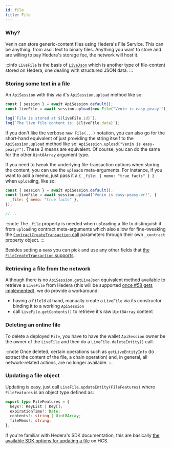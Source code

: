 ```yaml
---
id: file
title: File
---
```


### Why?

Venin can store generic-content files using Hedera's File Service. This can be anything: from ascii text to binary files. Anything you want to store and are willing to pay Hedera's storage fee, the network will host it.

:::info
`LiveFile` is the basis of [`LiveJson`](./json.md) which is another type of file-content stored on Hedera, one dealing with structured JSON data.
:::

### Storing some text in a file

An `ApiSession` with this via it's `ApiSession.upload` method like so:

```js live=true containerKey=store_a_file
const { session } = await ApiSession.default();
const liveFile = await session.upload(new File("Venin is easy-peasy!"));

log(`File is stored at ${liveFile.id}`);
log(`The live file content is: ${liveFile.data}`);
```

If you don't like the verbose `new File(...)` notation, you can also go for the short-hand equivalent of just providing the string itself to the `ApiSession.upload` method like so: `ApiSession.upload("Venin is easy-peasy!")`. These 2 means are equivalent. Of course, you can do the same for the other `Uint8Array` argument type.

If you need to tweak the underlying file-transaction options when storing the content, you can use the `upload`s meta-arguments. For instance, if you want to add a memo, just pass it a `{ _file: { memo: "true facts" } }` when `upload`ing, like so:

```js
const { session } = await ApiSession.default();
const liveFile = await session.upload("Venin is easy-peasy-er!", {
  _file: { memo: "true facts" },
});

//...
```

:::note
The `_file` property is needed when `upload`ing a file to distinguish it from `upload`ing contract meta-arguments which also allow for fine-tweaking the [`ContractCreateTransaction` call](https://docs.hedera.com/guides/docs/sdks/smart-contracts/create-a-smart-contract) parameters through their own `_contract` property object.
:::

Besides setting a `memo` you can pick and use any other fields that [the `FileCreateTransaction` supports](https://docs.hedera.com/guides/docs/sdks/file-storage/create-a-file).

### Retrieving a file from the network

Although there is no `ApiSession.getLiveJson` equivalent method available to retrieve a `LiveFile` from Hedera (this will be supported [once #58 gets implemented](https://github.com/buidler-labs/hedera-strato-js/issues/58)), we do provide a workaround:

- having a `FileId` at hand, manually create a `LiveFile` via its constructor binding it to a working `ApiSession`
- call `LiveFile.getContents()` to retrieve it's raw `Uint8Array` content

### Deleting an online file

To delete a deployed `File`, you have to have the wallet `ApiSession` owner be the owner of the `LiveFile` and then do a `LiveFile.deleteEntity()` call.

:::note
Once deleted, certain operations such as `getLiveEntityInfo` (to extract the content of the file, a chain operation) and, in general, all network-related actions, are no longer available.
:::

### Updating a file object

Updating is easy, just call `LiveFile.updateEntity(FileFeatures)` where `FileFeatures` is an object type defined as:

```typescript
export type FileFeatures = {
  keys?: KeyList | Key[];
  expirationTime?: Date;
  contents?: string | Uint8Array;
  fileMemo?: string;
};
```

If you're familiar with Hedera's SDK documentation, this are basically [the available SDK options for updating a file](https://docs.hedera.com/guides/docs/sdks/file-storage/update-a-file) on HCS.
